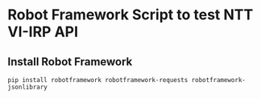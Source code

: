 # Robot Framework Script to test NTT VI-IRP API

## Install Robot Framework

    pip install robotframework robotframework-requests robotframework-jsonlibrary